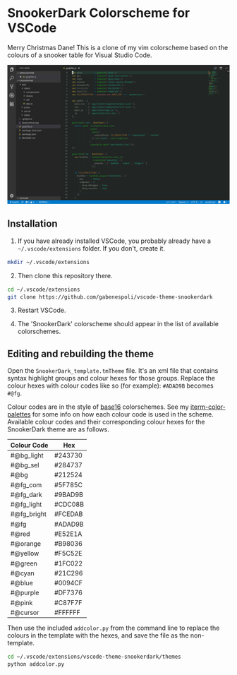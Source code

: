 # SnookerDark Colorscheme for VSCode

Merry Christmas Dane! This is a clone of my vim colorscheme based on the colours
of a snooker table for Visual Studio Code.

![FashionFind in SnookerDark](screenshot.png)

## Installation

1. If you have already installed VSCode, you probably already have a
   `~/.vscode/extensions` folder. If you don't, create it. 

```bash
mkdir ~/.vscode/extensions
```

2. Then clone this repository there.

```bash
cd ~/.vscode/extensions
git clone https://github.com/gabenespoli/vscode-theme-snookerdark
```

3. Restart VSCode.

4. The 'SnookerDark' colorscheme should appear in the list of available
   colorschemes.

## Editing and rebuilding the theme

Open the `SnookerDark_template.tmTheme` file. It's an xml file that contains
syntax highlight groups and colour hexes for those groups. Replace the colour
hexes with colour codes like so (for example): `#ADAD9B` becomes `#@fg`.

Colour codes are in the style of
[base16](https://github.com/chriskempson/base16) colorschemes. See my
[iterm-color-palettes](https://github.com/gabenespoli/iterm-color-palettes) for
some info on how each colour code is used in the scheme. Available colour codes
and their corresponding colour hexes for the SnookerDark theme are as follows.

| Colour Code  | Hex     |
| ------------ | ------- |
| #@bg_light   | #243730 |
| #@bg_sel     | #284737 |
| #@bg         | #212524 |
| #@fg_com     | #5F785C |
| #@fg_dark    | #9BAD9B |
| #@fg_light   | #CDC08B |
| #@fg_bright  | #FCEDAB |
| #@fg         | #ADAD9B |
| #@red        | #E52E1A |
| #@orange     | #B98036 |
| #@yellow     | #F5C52E |
| #@green      | #1FC022 |
| #@cyan       | #21C296 |
| #@blue       | #0094CF |
| #@purple     | #DF7376 |
| #@pink       | #C87F7F |
| #@cursor     | #FFFFFF |

Then use the included `addcolor.py` from the command line to replace the colours
in the template with the hexes, and save the file as the non-template.

```bash
cd ~/.vscode/extensions/vscode-theme-snookerdark/themes
python addcolor.py
```
